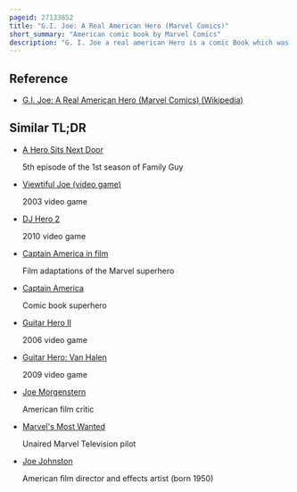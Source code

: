 ```yaml
---
pageid: 27133852
title: "G.I. Joe: A Real American Hero (Marvel Comics)"
short_summary: "American comic book by Marvel Comics"
description: "G. I. Joe a real american Hero is a comic Book which was published by Marvel Comics from 1982 to 1994. Based on Hasbro's G. I. Joe: a real american Hero Line of military-themed Toys, the Series has been credited for making G. I. Joe into a pop-culture phenomenon. G. I. Joe was also the first comic Book to be advertised on Television during what has been called a historically crucial Moment in Media Convergence."
---
```


## Reference

- [G.I. Joe: A Real American Hero (Marvel Comics) (Wikipedia)](https://en.wikipedia.org/?curid=27133852)

## Similar TL;DR

- [A Hero Sits Next Door](/tldr/en/a-hero-sits-next-door)

  5th episode of the 1st season of Family Guy

- [Viewtiful Joe (video game)](/tldr/en/viewtiful-joe-video-game)

  2003 video game

- [DJ Hero 2](/tldr/en/dj-hero-2)

  2010 video game

- [Captain America in film](/tldr/en/captain-america-in-film)

  Film adaptations of the Marvel superhero

- [Captain America](/tldr/en/captain-america)

  Comic book superhero

- [Guitar Hero II](/tldr/en/guitar-hero-ii)

  2006 video game

- [Guitar Hero: Van Halen](/tldr/en/guitar-hero-van-halen)

  2009 video game

- [Joe Morgenstern](/tldr/en/joe-morgenstern)

  American film critic

- [Marvel's Most Wanted](/tldr/en/marvels-most-wanted)

  Unaired Marvel Television pilot

- [Joe Johnston](/tldr/en/joe-johnston)

  American film director and effects artist (born 1950)
